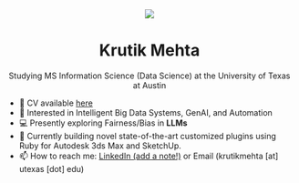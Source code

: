 <div align="center">
<img src="https://user-images.githubusercontent.com/42115530/92640221-9728ca00-f2fa-11ea-8994-c72b26e937de.gif" align="center"/>
</div>
<h1 align="center">Krutik Mehta</h1>
<p align="center">Studying MS Information Science (Data Science) at the University of Texas at Austin</p>




- 📜 CV available <a href="https://krutikmehtaa.github.io/files/resume/Krutik_Mehta.pdf" target="_blank">here</a>
- 🧠 Interested in Intelligent Big Data Systems, GenAI, and Automation
- 💻 Presently exploring Fairness/Bias in **LLMs**
- 🌱 Currently building novel state-of-the-art customized plugins using Ruby for Autodesk 3ds Max and SketchUp.
- 📫 How to reach me: [LinkedIn (add a note!)](https://www.linkedin.com/in/krutikm/) or Email (krutikmehta [at] utexas [dot] edu)
